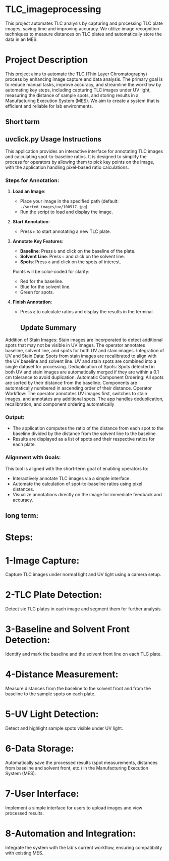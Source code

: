 # TLC_imageprocessing
This project automates TLC analysis by capturing and processing TLC plate images, saving time and improving accuracy. We utilize image recognition techniques to measure distances on TLC plates and automatically store the data in an MES.
# Project Description
This project aims to automate the TLC (Thin Layer Chromatography) process by enhancing image capture and data analysis. The primary goal is to reduce manual tasks, improve accuracy, and streamline the workflow by automating key steps, including capturing TLC images under UV light, measuring the distance of sample spots, and storing results in a Manufacturing Execution System (MES). We aim to create a system that is efficient and reliable for lab environments.
## Short term
## uvclick.py Usage Instructions

This application provides an interactive interface for annotating TLC images and calculating spot-to-baseline ratios. It is designed to simplify the process for operators by allowing them to pick key points on the image, with the application handling pixel-based ratio calculations.

### Steps for Annotation:

1. **Load an Image**:
   - Place your image in the specified path (default: `./sorted_images/uv/100917.jpg`).
   - Run the script to load and display the image.

2. **Start Annotation**:
   - Press `n` to start annotating a new TLC plate.

3. **Annotate Key Features**:
   - **Baseline**: Press `b` and click on the baseline of the plate.
   - **Solvent Line**: Press `s` and click on the solvent line.
   - **Spots**: Press `o` and click on the spots of interest.

   Points will be color-coded for clarity:
   - Red for the baseline.
   - Blue for the solvent line.
   - Green for spots.

4. **Finish Annotation**:
   - Press `q` to calculate ratios and display the results in the terminal.

     ## Update Summary
Addition of Stain Images:
Stain images are incorporated to detect additional spots that may not be visible in UV images.
The operator annotates baseline, solvent line, and spots for both UV and stain images.
Integration of UV and Stain Data:
Spots from stain images are recalibrated to align with the UV baseline and solvent line.
UV and stain spots are combined into a single dataset for processing.
Deduplication of Spots:
Spots detected in both UV and stain images are automatically merged if they are within a 0.1 cm tolerance to avoid duplication.
Automatic Component Ordering:
All spots are sorted by their distance from the baseline.
Components are automatically numbered in ascending order of their distance.
Operator Workflow:
The operator annotates UV images first, switches to stain images, and annotates any additional spots.
The app handles deduplication, recalibration, and component ordering automatically

### Output:

- The application computes the ratio of the distance from each spot to the baseline divided by the distance from the solvent line to the baseline.
- Results are displayed as a list of spots and their respective ratios for each plate.

### Alignment with Goals:

This tool is aligned with the short-term goal of enabling operators to:
- Interactively annotate TLC images via a simple interface.
- Automate the calculation of spot-to-baseline ratios using pixel distances.
- Visualize annotations directly on the image for immediate feedback and accuracy.
## long term:
# Steps:
# 1-Image Capture:

Capture TLC images under normal light and UV light using a camera setup.
# 2-TLC Plate Detection:
Detect six TLC plates in each image and segment them for further analysis.

# 3-Baseline and Solvent Front Detection:
Identify and mark the baseline and the solvent front line on each TLC plate.

# 4-Distance Measurement:
Measure distances from the baseline to the solvent front and from the baseline to the sample spots on each plate.

# 5-UV Light Detection:
Detect and highlight sample spots visible under UV light.

# 6-Data Storage:
Automatically save the processed results (spot measurements, distances from baseline and solvent front, etc.) in the Manufacturing Execution System (MES).
# 7-User Interface:
Implement a simple interface for users to upload images and view processed results.

# 8-Automation and Integration:
Integrate the system with the lab's current workflow, ensuring compatibility with existing MES.
